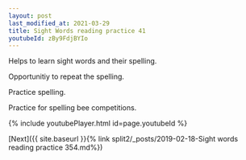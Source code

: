 ```yaml
---
layout: post
last_modified_at: 2021-03-29
title: Sight Words reading practice 41
youtubeId: zBy9FdjBYIo
---
```

 
 
Helps to learn sight words and their spelling.

Opportunitiy to repeat the spelling. 

Practice spelling. 
 
Practice for spelling bee competitions. 
 
{% include youtubePlayer.html id=page.youtubeId %}
 
 

[Next]({{ site.baseurl }}{% link  split2/_posts/2019-02-18-Sight words reading practice 354.md%})
 
